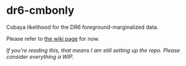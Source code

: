 # dr6-cmbonly
Cobaya likelihood for the DR6 foreground-marginalized data.

Please refer to [the wiki page](https://phy-wiki.princeton.edu/polwiki/pmwiki.php?n=ACTPolPowerSpectrumTelecon.DR6CMBExtract) for now.

_If you're reading this, that means I am still setting up the repo. Please consider everything a WIP._
